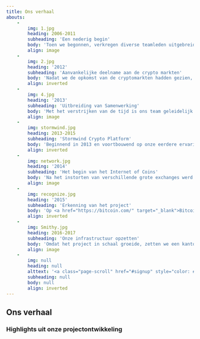 ```yaml
---
title: Ons verhaal
abouts:
    -
        img: 1.jpg
        heading: 2006-2011
        subheading: 'Een nederig begin'
        body: 'Toen we begonnen, verkregen diverse teamleden uitgebreide kennismaking met de financiële markten, inclusief valutahandel, commodity trading en goud investeringsmarkten. We programmeerden automatische trading platformen, testen vroege electronische waardesystemen en ontwikkelden multi-asset handelsinfrastructuur voor onze klanten. Onze exposure aan deze echte en de daarop volgende crisis marktomstandigheden in deze cruciale periode, droegen bij aan onze overtuiging dat een nieuwe blik op persoonlijke financiën nodig is om economische groei weer terug te brengen in de handen van jou en mij.'
        align: image
    -
        img: 2.jpg
        heading: '2012'
        subheading: 'Aanvankelijke deelname aan de crypto markten'
        body: 'Nadat we de opkomst van de cryptomarkten hadden gezien, vanaf de vrijgave van Bitcoin in 2009, erkenden wij het potentieel van deze <i>disruptive</i> technologie. Onze team leden werkten samen met opkomende altcoins en exchanges, en hielpen bij het opzetten van mining voor andere partijen. We verkregen een grondige kennis van de technologiëen achter crypto-platformen en blockchain datatechnologie.'
        align: inverted
    -
        img: 4.jpg
        heading: '2013'
        subheading: 'Uitbreiding van Samenwerking'
        body: 'Met het verstrijken van de tijd is ons team geleidelijk uitgebreid met professionals die bekend staan om hun kwaliteit. Op deze manier beschikken we over een schat aan praktische ervaring in gebieden als fintech en cryptografie. We namen deel aan een pioniersproject om blockchain technologie in de energiesector toe te passen en bouwden een Bitcoin-fiat gateway systeem.'
        align: image
    -
        img: stormwind.jpg
        heading: 2013-2015
        subheading: 'Stormwind Crypto Platform'
        body: 'Beginnend in 2013 en voortbouwend op onze eerdere ervaring, hebben we het Stormwind crypto handelssysteem en daarmee verbonden Hybrid Assets ontwikkeld. Deze werden in 2014 aan de openbaarheid bekend gemaakt op de <a href="http://nxt.org/" target="_blank">NXT</a> en <a href="http://counterparty.io/" target="_blank">Counterparty</a> markt platformen. Het Stormwind systeem handelde middels de APIs van verscheidene crypto-exchanges, om de fondsen te beheren. Ondanks moeilijke marktomstandigheden konden deelnemers winst boeken.'
        align: inverted
    -
        img: network.jpg
        heading: '2014'
        subheading: 'Het begin van het Internet of Coins'
        body: 'Na het instorten van verschillende grote exchanges werd de noodzaak voor een volledig decentrale oplossing duidelijk. We begonnen niet met fondsen werven, omdat we een uitgerijpte technologische infrastructuur wilden garanderen, om onze beloften ook in te kunnen lossen. In plaats daarvan schreven we een whitepaper en lanceerden de <a href="http://internetofcoins.org/" target="_blank">internetofcoins.org</a> website. <a href="https://bitalo.com/" target="_blank">Bitalo</a> ondersteunde ons met een startschenking in deze periode.'
        align: image
    -
        img: recognize.jpg
        heading: '2015'
        subheading: 'Erkenning van het project'
        body: 'Op <a href="https://bitcoin.com/" target="_blank">Bitcoin''s</a> 6e verjaardag publiceerden we ons whitepaper, hielden presentaties op diverse cryptocurrency conferenties in heel Europa en deden een pitch op <a href="https://www.startupbootcamp.org/" target="_blank">Startup Bootcamp Fintech</a>. Het Nederlandse <a href="https://www.sidnfonds.nl/excerpt/" target="_blank">SIDN Fonds</a> erkende ons non-profit project met een Pionier Award als een "bijdrage aan een vrij en onafhankelijk internet" en gaf fondsen voor verdere ontwikkeling.'
        align: inverted
    -
        img: Smithy.jpg
        heading: 2016-2017
        subheading: 'Onze infrastructuur opzetten'
        body: 'Omdat het project in schaal groeide, zetten we een kantoor op om met het team samen te kunnen werken. Ons eerste operationele prototype zal getest worden door een alfa gebruikerscommunity uit Nederland, om veiligheid en stabiliteit te kunnen garanderen. Zij voorzien ons van essentiële feedback over de gebruiksvriendelijkheid en gebruikerservaring van de persoonlijke financiële omgeving. Matthias Klees van het Federated Blockchain Initiative heeft zich met ons verbonden en de <a href="https://nlnet.nl/" target="_blank">Stichting NLnet</a> werd onze adviseur inzake fondswerving en recht.'
        align: image
    -
        img: null
        heading: null
        alttext: '<a class="page-scroll" href="#signup" style="color: #EEE; text-decoration: none;">Word deel van ons <br />verhaal!</a>'
        subheading: null
        body: null
        align: inverted
---
```


## Ons verhaal
### Highlights uit onze projectontwikkeling



